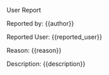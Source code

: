 User Report

Reported by: {{author}}

Reported User: {{reported_user}}

Reason: {{reason}}

Description:
{{description}}
